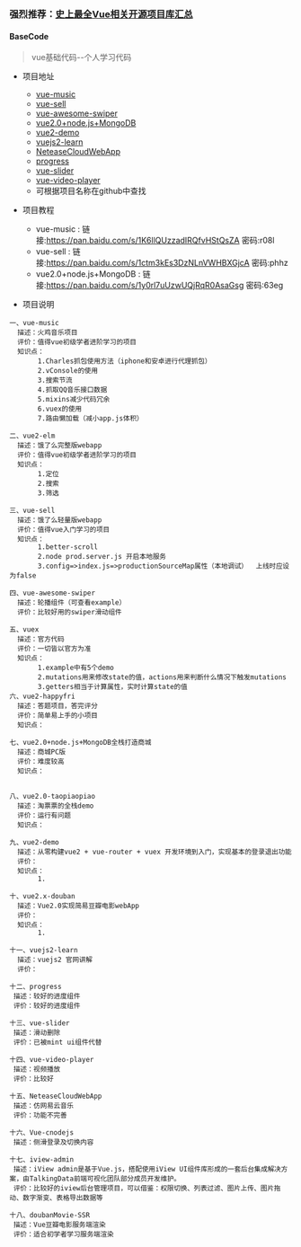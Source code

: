 ### 强烈推荐：[史上最全Vue相关开源项目库汇总](https://github.com/opendigg/awesome-github-vue)
  

  #### BaseCode
  > vue基础代码--个人学习代码


* 项目地址
  * [vue-music](https://github.com/qiilee/vue/tree/master/vue-music)
  * [vue-sell](https://github.com/ustbhuangyi/vue-sell)
  * [vue-awesome-swiper](https://github.com/surmon-china/vue-awesome-swiper)
  * [vue2.0+node.js+MongoDB](https://github.com/qiilee/vue/tree/master/vue2.0%2Bnode.js%2BMongoDB%E5%85%A8%E6%A0%88%E6%89%93%E9%80%A0%E5%95%86%E5%9F%8E)
  * [vue2-demo](https://github.com/lzxb/vue2-demo)
  * [vuejs2-learn](https://github.com/bhnddowinf/vuejs2-learn)
  * [NeteaseCloudWebApp](https://github.com/javaSwing/NeteaseCloudWebApp)
  * [progress](https://github.com/vue-multiple/progress)
  * [vue-slider](https://github.com/Chris-wei/vue-slider)
  * [vue-video-player](https://github.com/surmon-china/vue-video-player)
  * 可根据项目名称在github中查找

* 项目教程
  * vue-music : 链接:https://pan.baidu.com/s/1K6llQUzzadIRQfvHStQsZA  密码:r08l
  * vue-sell : 链接:https://pan.baidu.com/s/1ctm3kEs3DzNLnVWHBXGjcA  密码:phhz
  * vue2.0+node.js+MongoDB : 链接:https://pan.baidu.com/s/1y0rl7uUzwUQjRqR0AsaGsg  密码:63eg

* 项目说明
```
一、vue-music
  描述：火鸡音乐项目
  评价：值得vue初级学者进阶学习的项目
  知识点：
       1.Charles抓包使用方法（iphone和安卓进行代理抓包）
       2.vConsole的使用
       3.搜索节流
       4.抓取QQ音乐接口数据
       5.mixins减少代码冗余
       6.vuex的使用
       7.路由懒加载（减小app.js体积）

二、vue2-elm
  描述：饿了么完整版webapp
  评价：值得vue初级学者进阶学习的项目
  知识点：
       1.定位
       2.搜索
       3.筛选

三、vue-sell
  描述：饿了么轻量版webapp
  评价：值得vue入门学习的项目
  知识点：
       1.better-scroll
       2.node prod.server.js 开启本地服务
       3.config=>index.js=>productionSourceMap属性（本地调试）  上线时应设为false

四、vue-awesome-swiper
  描述：轮播组件（可查看example）
  评价：比较好用的swiper滑动组件

五、vuex
  描述：官方代码
  评价：一切皆以官方为准
  知识点：
       1.example中有5个demo
       2.mutations用来修改state的值，actions用来判断什么情况下触发mutations
       3.getters相当于计算属性，实时计算state的值
六、vue2-happyfri
  描述：答题项目，答完评分
  评价：简单易上手的小项目
  知识点：

七、vue2.0+node.js+MongoDB全栈打造商城
  描述：商城PC版
  评价：难度较高
  知识点：
       

八、vue2.0-taopiaopiao
  描述：淘票票的全栈demo
  评价：运行有问题
  知识点：

九、vue2-demo
  描述：从零构建vue2 + vue-router + vuex 开发环境到入门，实现基本的登录退出功能
  评价：
  知识点：
       1.

十、vue2.x-douban
  描述：Vue2.0实现简易豆瓣电影webApp
  评价：
  知识点：
       1.

十一、vuejs2-learn
  描述：vuejs2 官网讲解
  评价：

十二、progress
 描述：较好的进度组件
 评价：较好的进度组件

十三、vue-slider
 描述：滑动删除
 评价：已被mint ui组件代替

十四、vue-video-player
 描述：视频播放
 评价：比较好

十五、NeteaseCloudWebApp
 描述：仿网易云音乐
 评价：功能不完善

十六、Vue-cnodejs
 描述：侧滑登录及切换内容

十七、iview-admin
 描述：iView admin是基于Vue.js，搭配使用iView UI组件库形成的一套后台集成解决方案，由TalkingData前端可视化团队部分成员开发维护。
 评价：比较好的iview后台管理项目，可以借鉴：权限切换、列表过滤、图片上传、图片拖动、数字渐变、表格导出数据等

十八、doubanMovie-SSR
 描述：Vue豆瓣电影服务端渲染 
 评价：适合初学者学习服务端渲染


```
